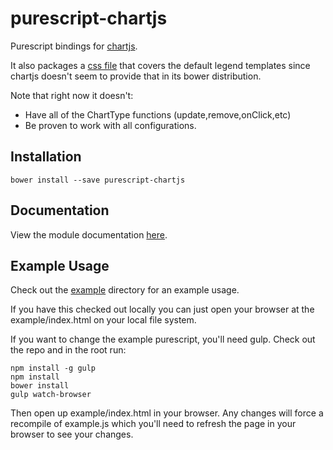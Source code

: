 # purescript-chartjs
Purescript bindings for [chartjs](http://chartjs.org).

It also packages a [css file](chartjs.css) that covers the default
legend templates since chartjs doesn't seem to provide that in its
bower distribution.

Note that right now it doesn't:
  * Have all of the ChartType functions (update,remove,onClick,etc)
  * Be proven to work with all configurations.

## Installation
```
bower install --save purescript-chartjs
```

## Documentation

View the module documentation [here](MODULES.md).

## Example Usage

Check out the [example](example/) directory for an example usage.

If you have this checked out locally you can just open your browser
at the example/index.html on your local file system.

If you want to change the example purescript, you'll need gulp. Check
out the repo and in the root run:

```
npm install -g gulp
npm install
bower install
gulp watch-browser
```

Then open up example/index.html in your browser. Any changes will
force a recompile of example.js which you'll need to refresh the page
in your browser to see your changes.
